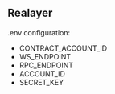 Realayer
---------

.env configuration:

 - CONTRACT_ACCOUNT_ID
 - WS_ENDPOINT
 - RPC_ENDPOINT
 - ACCOUNT_ID
 - SECRET_KEY
